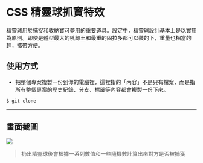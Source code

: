 # CSS 精靈球抓寶特效

精靈球用於捕捉和收納寶可夢用的重要道具。設定中，精靈球設計基本上是以實用為原則。即使是體型最大的吼鯨王和最重的固拉多都可以裝的下，重量也相當的輕，攜帶方便。

## 使用方式
- 把整個專案複製一份到你的電腦裡，這裡指的「內容」不是只有檔案，而是指所有整個專案的歷史紀錄、分支、標籤等內容都會複製一份下來。
```sh
$ git clone
```

----

## 畫面截圖
![](https://i.imgur.com/Hb55PKR.gif)
> 扔出精靈球後會根據一系列數值和一些隨機數計算出來對方是否被捕獲
